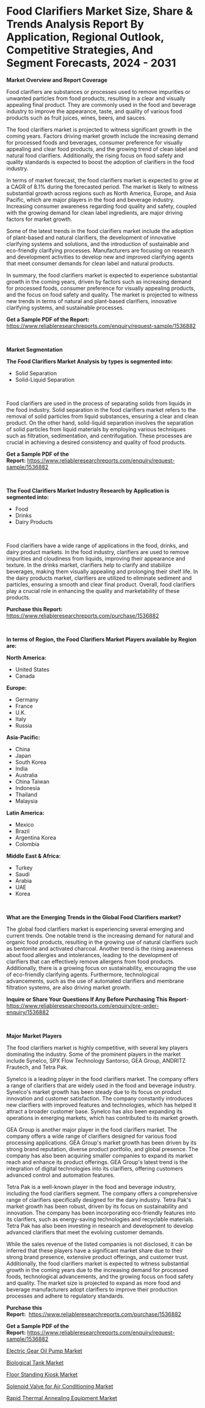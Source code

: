 <p><h1>Food Clarifiers Market Size, Share & Trends Analysis Report By Application, Regional Outlook, Competitive Strategies, And Segment Forecasts, 2024 - 2031</h1></p><p><strong>Market Overview and Report Coverage</strong></p>
<p><p>Food clarifiers are substances or processes used to remove impurities or unwanted particles from food products, resulting in a clear and visually appealing final product. They are commonly used in the food and beverage industry to improve the appearance, taste, and quality of various food products such as fruit juices, wines, beers, and sauces.</p><p>The food clarifiers market is projected to witness significant growth in the coming years. Factors driving market growth include the increasing demand for processed foods and beverages, consumer preference for visually appealing and clear food products, and the growing trend of clean label and natural food clarifiers. Additionally, the rising focus on food safety and quality standards is expected to boost the adoption of clarifiers in the food industry.</p><p>In terms of market forecast, the food clarifiers market is expected to grow at a CAGR of 8.1% during the forecasted period. The market is likely to witness substantial growth across regions such as North America, Europe, and Asia Pacific, which are major players in the food and beverage industry. Increasing consumer awareness regarding food quality and safety, coupled with the growing demand for clean label ingredients, are major driving factors for market growth.</p><p>Some of the latest trends in the food clarifiers market include the adoption of plant-based and natural clarifiers, the development of innovative clarifying systems and solutions, and the introduction of sustainable and eco-friendly clarifying processes. Manufacturers are focusing on research and development activities to develop new and improved clarifying agents that meet consumer demands for clean label and natural products.</p><p>In summary, the food clarifiers market is expected to experience substantial growth in the coming years, driven by factors such as increasing demand for processed foods, consumer preference for visually appealing products, and the focus on food safety and quality. The market is projected to witness new trends in terms of natural and plant-based clarifiers, innovative clarifying systems, and sustainable processes.</p></p>
<p><strong>Get a Sample PDF of the Report:</strong> <a href="https://www.reliableresearchreports.com/enquiry/request-sample/1536882">https://www.reliableresearchreports.com/enquiry/request-sample/1536882</a></p>
<p>&nbsp;</p>
<p><strong>Market Segmentation</strong></p>
<p><strong>The Food Clarifiers Market Analysis by types is segmented into:</strong></p>
<p><ul><li>Solid Separation</li><li>Solid-Liquid Separation</li></ul></p>
<p>&nbsp;</p>
<p><p>Food clarifiers are used in the process of separating solids from liquids in the food industry. Solid separation in the food clarifiers market refers to the removal of solid particles from liquid substances, ensuring a clear and clean product. On the other hand, solid-liquid separation involves the separation of solid particles from liquid materials by employing various techniques such as filtration, sedimentation, and centrifugation. These processes are crucial in achieving a desired consistency and quality of food products.</p></p>
<p><strong>Get a Sample PDF of the Report:</strong>&nbsp;<a href="https://www.reliableresearchreports.com/enquiry/request-sample/1536882">https://www.reliableresearchreports.com/enquiry/request-sample/1536882</a></p>
<p>&nbsp;</p>
<p><strong>The Food Clarifiers Market Industry Research by Application is segmented into:</strong></p>
<p><ul><li>Food</li><li>Drinks</li><li>Dairy Products</li></ul></p>
<p>&nbsp;</p>
<p><p>Food clarifiers have a wide range of applications in the food, drinks, and dairy product markets. In the food industry, clarifiers are used to remove impurities and cloudiness from liquids, improving their appearance and texture. In the drinks market, clarifiers help to clarify and stabilize beverages, making them visually appealing and prolonging their shelf life. In the dairy products market, clarifiers are utilized to eliminate sediment and particles, ensuring a smooth and clear final product. Overall, food clarifiers play a crucial role in enhancing the quality and marketability of these products.</p></p>
<p><strong>Purchase this Report:</strong>&nbsp; <a href="https://www.reliableresearchreports.com/purchase/1536882">https://www.reliableresearchreports.com/purchase/1536882</a></p>
<p>&nbsp;</p>
<p><strong>In terms of Region, the Food Clarifiers Market Players available by Region are:</strong></p>
<p>
    <p> <strong> North America: </strong>
        <ul>
            <li>United States</li>
            <li>Canada</li>
        </ul>
        </p> 
    <p> <strong> Europe: </strong>
        <ul>
            <li>Germany</li>
            <li>France</li>
            <li>U.K.</li>
            <li>Italy</li>
            <li>Russia</li>
        </ul>
        </p> 
    <p> <strong> Asia-Pacific: </strong>
        <ul>
            <li>China</li>
            <li>Japan</li>
            <li>South Korea</li>
            <li>India</li>
            <li>Australia</li>
            <li>China Taiwan</li>
            <li>Indonesia</li>
            <li>Thailand</li>
            <li>Malaysia</li>
        </ul>
        </p> 
    <p> <strong> Latin America: </strong>
        <ul>
            <li>Mexico</li>
            <li>Brazil</li>
            <li>Argentina Korea</li>
            <li>Colombia</li>
        </ul>
        </p> 
    <p> <strong> Middle East & Africa: </strong>
        <ul>
            <li>Turkey</li>
            <li>Saudi</li>
            <li>Arabia</li>
            <li>UAE</li>
            <li>Korea</li>
        </ul>
    </p>
    </p>
<p>&nbsp;</p>
<p><strong>What are the Emerging Trends in the Global Food Clarifiers market?</strong></p>
<p><p>The global food clarifiers market is experiencing several emerging and current trends. One notable trend is the increasing demand for natural and organic food products, resulting in the growing use of natural clarifiers such as bentonite and activated charcoal. Another trend is the rising awareness about food allergies and intolerances, leading to the development of clarifiers that can effectively remove allergens from food products. Additionally, there is a growing focus on sustainability, encouraging the use of eco-friendly clarifying agents. Furthermore, technological advancements, such as the use of automated clarifiers and membrane filtration systems, are also driving market growth.</p></p>
<p><strong>Inquire or Share Your Questions If Any Before Purchasing This Report</strong>- <a href="https://www.reliableresearchreports.com/enquiry/pre-order-enquiry/1536882">https://www.reliableresearchreports.com/enquiry/pre-order-enquiry/1536882</a></p>
<p>&nbsp;</p>
<p><strong>Major Market Players</strong></p>
<p><p>The food clarifiers market is highly competitive, with several key players dominating the industry. Some of the prominent players in the market include Synelco, SPX Flow Technology Santorso, GEA Group, ANDRITZ Frautech, and Tetra Pak.</p><p>Synelco is a leading player in the food clarifiers market. The company offers a range of clarifiers that are widely used in the food and beverage industry. Synelco's market growth has been steady due to its focus on product innovation and customer satisfaction. The company constantly introduces new clarifiers with improved features and technologies, which has helped it attract a broader customer base. Synelco has also been expanding its operations in emerging markets, which has contributed to its market growth.</p><p>GEA Group is another major player in the food clarifiers market. The company offers a wide range of clarifiers designed for various food processing applications. GEA Group's market growth has been driven by its strong brand reputation, diverse product portfolio, and global presence. The company has also been acquiring smaller companies to expand its market reach and enhance its product offerings. GEA Group's latest trend is the integration of digital technologies into its clarifiers, offering customers advanced control and automation features.</p><p>Tetra Pak is a well-known player in the food and beverage industry, including the food clarifiers segment. The company offers a comprehensive range of clarifiers specifically designed for the dairy industry. Tetra Pak's market growth has been robust, driven by its focus on sustainability and innovation. The company has been incorporating eco-friendly features into its clarifiers, such as energy-saving technologies and recyclable materials. Tetra Pak has also been investing in research and development to develop advanced clarifiers that meet the evolving customer demands.</p><p>While the sales revenue of the listed companies is not disclosed, it can be inferred that these players have a significant market share due to their strong brand presence, extensive product offerings, and customer trust. Additionally, the food clarifiers market is expected to witness substantial growth in the coming years due to the increasing demand for processed foods, technological advancements, and the growing focus on food safety and quality. The market size is projected to expand as more food and beverage manufacturers adopt clarifiers to improve their production processes and adhere to regulatory standards.</p></p>
<p><strong>Purchase this Report:</strong>&nbsp;&nbsp;<a href="https://www.reliableresearchreports.com/purchase/1536882">https://www.reliableresearchreports.com/purchase/1536882</a></p>
<p></p>
<p><strong>Get a Sample PDF of the Report:</strong>&nbsp;<a href="https://www.reliableresearchreports.com/enquiry/request-sample/1536882">https://www.reliableresearchreports.com/enquiry/request-sample/1536882</a></p>
<p><p><a href="https://github.com/markusgodoy/Market-Research-Report-List-1/blob/main/electric-gear-oil-pump-market.md">Electric Gear Oil Pump Market</a></p><p><a href="https://github.com/julyju69/Market-Research-Report-List-1/blob/main/biological-tank-market.md">Biological Tank Market</a></p><p><a href="https://github.com/mauripalmi/Market-Research-Report-List-1/blob/main/floor-standing-kiosk-market.md">Floor Standing Kiosk Market</a></p><p><a href="https://github.com/globismark/Market-Research-Report-List-1/blob/main/solenoid-valve-for-air-conditioning-market.md">Solenoid Valve for Air Conditioning Market</a></p><p><a href="https://github.com/nathandecarvalho/Market-Research-Report-List-1/blob/main/rapid-thermal-annealing-equipment-market.md">Rapid Thermal Annealing Equipment Market</a></p></p>